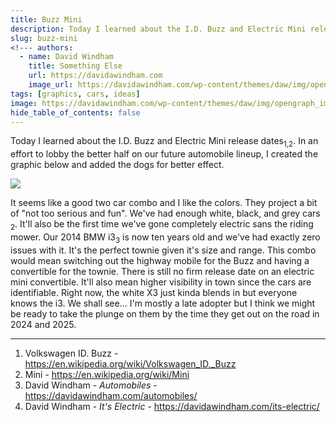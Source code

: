 ```yaml
---
title: Buzz Mini
description: Today I learned about the I.D. Buzz and Electric Mini release dates. 
slug: buzz-mini
<!--- authors:
  - name: David Windham
    title: Something Else
    url: https://davidawindham.com
    image_url: https://davidawindham.com/wp-content/themes/daw/img/opengraph_image.jpg -->
tags: [graphics, cars, ideas]
image: https://davidawindham.com/wp-content/themes/daw/img/opengraph_image.jpg
hide_table_of_contents: false
---
```


Today I learned about the I.D. Buzz and Electric Mini release dates<sub>1,2</sub>. In an effort to lobby the better half on our future automobile lineup, I created the graphic below and added the dogs for better effect. 

<!--truncate-->

![](/img/buzz-mini.jpg)

It seems like a good two car combo and I like the colors. They project a bit of "not too serious and fun". We've had enough white, black, and grey cars <sub>2</sub>. It'll also be the first time we've gone completely electric sans the riding mower. Our 2014 BMW i3<sub>3</sub> is now ten years old and we've had exactly zero issues with it. It's the perfect townie given it's size and range. This combo would mean switching out the highway mobile for the Buzz and having a convertible for the townie. There is still no firm release date on an electric mini convertible. It'll also mean higher visibility in town since the cars are identifiable. Right now, the white X3 just kinda blends in but everyone knows the i3. We shall see... I'm mostly a late adopter but I think we might be ready to take the plunge on them by the time they get out on the road in 2024 and 2025.

---

1. Volkswagen ID. Buzz - https://en.wikipedia.org/wiki/Volkswagen_ID._Buzz
2. Mini - https://en.wikipedia.org/wiki/Mini
3. David Windham - _Automobiles_ - https://davidawindham.com/automobiles/
3. David Windham - _It's Electric_ - https://davidawindham.com/its-electric/

